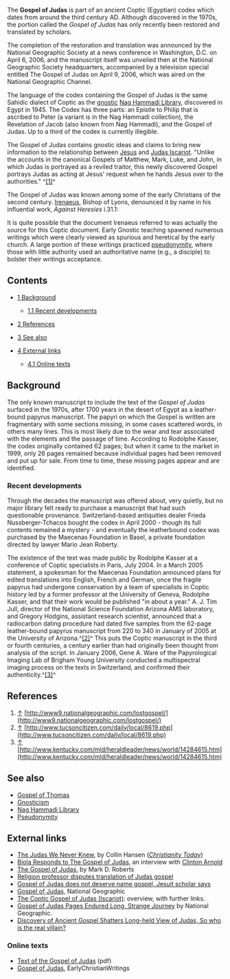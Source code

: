 The **Gospel of Judas** is part of an ancient Coptic (Egyptian)
codex which dates from around the third century AD. Although
discovered in the 1970s, the portion called the *Gospel of Judas*
has only recently been restored and translated by scholars.

The completion of the restoration and translation was announced by
the National Geographic Society at a news conference in Washington,
D.C. on April 6, 2006, and the manuscript itself was unveiled then
at the National Geographic Society headquarters, accompanied by a
television special entitled The Gospel of Judas on April 9, 2006,
which was aired on the National Geographic Channel.

The language of the codex containing the Gospel of Judas is the
same Sahidic dialect of Coptic as the
[gnostic](Gnosticism "Gnosticism")
[Nag Hammadi Library](Nag_Hammadi_Library "Nag Hammadi Library"),
discovered in Egypt in 1945. The Codex has three parts: an Epistle
to Philip that is ascribed to Peter (a variant is in the Nag
Hammadi collection), the Revelation of Jacob (also known from Nag
Hammadi), and the Gospel of Judas. Up to a third of the codex is
currently illegible.

The Gospel of Judas contains gnostic ideas and claims to bring new
information to the relationship between [Jesus](Jesus "Jesus") and
[Judas Iscariot](Judas_Iscariot "Judas Iscariot"). "Unlike the
accounts in the canonical Gospels of Matthew, Mark, Luke, and John,
in which Judas is portrayed as a reviled traitor, this newly
discovered Gospel portrays Judas as acting at Jesus' request when
he hands Jesus over to the authorities." ^[[1]](#note-0)^

The Gospel of Judas was known among some of the early Christians of
the second century. [Irenaeus](Irenaeus "Irenaeus"), Bishop of
Lyons, denounced it by name in his influential work,
*Against Heresies* i.31.1:

It is quite possible that the document Irenaeus referred to was
actually the source for this Coptic document. Early Gnostic
teaching spawned numerous writings which were clearly viewed as
spurious and heretical by the early church. A large portion of
these writings practiced
[pseudonymity](Pseudonymity "Pseudonymity"), where those with
little authority used an authoritative name (e.g., a disciple) to
bolster their writings acceptance.

## Contents

-   [1 Background](#Background)
    -   [1.1 Recent developments](#Recent_developments)

-   [2 References](#References)
-   [3 See also](#See_also)
-   [4 External links](#External_links)
    -   [4.1 Online texts](#Online_texts)


## Background

The only known manuscript to include the text of the
*Gospel of Judas* surfaced in the 1970s, after 1700 years in the
desert of Egypt as a leather-bound papyrus manuscript. The papyri
on which the Gospel is written are fragmentary with some sections
missing, in some cases scattered words, in others many lines. This
is most likely due to the wear and tear associated with the
elements and the passage of time. According to Rodolphe Kasser, the
codex originally contained 62 pages; but when it came to the market
in 1999, only 26 pages remained because individual pages had been
removed and put up for sale. From time to time, these missing pages
appear and are identified.

### Recent developments

Through the decades the manuscript was offered about, very quietly,
but no major library felt ready to purchase a manuscript that had
such questionable provenance. Switzerland-based antiquities dealer
Frieda Nussberger-Tchacos bought the codex in April 2000 - though
its full contents remained a mystery - and eventually the
leatherbound codex was purchased by the Maecenas Foundation in
Basel, a private foundation directed by lawyer Mario Jean Roberty.

The existence of the text was made public by Rodolphe Kasser at a
conference of Coptic specialists in Paris, July 2004. In a March
2005 statement, a spokesman for the Maecenas Foundation announced
plans for edited translations into English, French and German, once
the fragile papyrus had undergone conservation by a team of
specialists in Coptic history led by a former professor at the
University of Geneva, Rodolphe Kasser, and that their work would be
published "in about a year." A. J. Tim Jull, director of the
National Science Foundation Arizona AMS laboratory, and Gregory
Hodgins, assistant research scientist, announced that a radiocarbon
dating procedure had dated five samples from the 62-page
leather-bound papyrus manuscript from 220 to 340 in January of 2005
at the University of Arizona.^[[2]](#note-1)^ This puts the Coptic
manuscript in the third or fourth centuries, a century earlier than
had originally been thought from analysis of the script. In January
2006, Gene A. Ware of the Papyrological Imaging Lab of Brigham
Young University conducted a multispectral imaging process on the
texts in Switzerland, and confirmed their
authenticity.^[[3]](#note-2)^

## References

1.  [↑](#ref-0)
    [http://www9.nationalgeographic.com/lostgospel/](http://www9.nationalgeographic.com/lostgospel/)
2.  [↑](#ref-1)
    [http://www.tucsoncitizen.com/daily/local/8619.php](http://www.tucsoncitizen.com/daily/local/8619.php)
3.  [↑](#ref-2)
    [http://www.kentucky.com/mld/heraldleader/news/world/14284615.htm](http://www.kentucky.com/mld/heraldleader/news/world/14284615.htm)

## See also

-   [Gospel of Thomas](Gospel_of_Thomas "Gospel of Thomas")
-   [Gnosticism](Gnosticism "Gnosticism")
-   [Nag Hammadi Library](Nag_Hammadi_Library "Nag Hammadi Library")
-   [Pseudonymity](Pseudonymity "Pseudonymity")

## External links

-   [The Judas We Never Knew](http://www.christianitytoday.com/ct/2006/114/43.0.html),
    by Collin Hansen
    (*[Christianity Today](Christianity_Today "Christianity Today")*)
-   [Biola Responds to The Gospel of Judas](http://biola.edu/news/articles/060410_judas.cfm),
    an interview with [Clinton Arnold](Clinton_Arnold "Clinton Arnold")
-   [The Gospel of Judas](http://www.markdroberts.com/#apr906), by
    Mark D. Roberts
-   [Religion professor disputes translation of Judas gospel](http://www.northernlife.ca/News/Lifestyle/2006/05-12-06-judas.asp?NLStory=05-12-06-judas)
-   [Gospel of Judas does not deserve name gospel, Jesuit scholar says](http://www.catholic.org/international/international_story.php?id=19372)
-   [Gospel of Judas](http://www9.nationalgeographic.com/lostgospel/),
    National Geographic
-   [The Coptic Gospel of Judas (Iscariot)](http://www.tertullian.org/rpearse/manuscripts/gospel_of_judas/):
    overview, with further links.
-   [Gospel of Judas Pages Endured Long, Strange Journey](http://news.nationalgeographic.com/news/2006/04/0406_060406_gospel.html)
    by National Geographic.
-   [Discovery of Ancient Gospel Shatters Long-held View of Judas, So who is the real villain?](http://www.gnosticjudas.com)

### Online texts

-   [Text of the Gospel of Judas](http://www9.nationalgeographic.com/lostgospel/_pdf/GospelofJudas.pdf)
    (pdf)
-   [Gospel of Judas](http://www.earlychristianwritings.com/gospeljudas.html),
    EarlyChristianWritings



